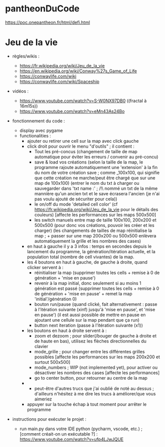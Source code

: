 # pantheonDuCode
https://poc.onepantheon.fr/html/defi.html

# Jeu de la vie
- règles/wikis : 
  - https://fr.wikipedia.org/wiki/Jeu_de_la_vie
  - https://en.wikipedia.org/wiki/Conway%27s_Game_of_Life
  - https://conwaylife.com/wiki
  - https://conwaylife.com/wiki/Spaceship
- vidéos :
  - https://www.youtube.com/watch?v=S-W0NX97DB0 ((fractal à 16m15s))
  - https://www.youtube.com/watch?v=eMn43As24Bo


- fonctionnement du code :
  - display avec pygame
  - functionalities :
    - ajouter ou retirer une cell sur la map avec click gauche
    - click droit pour ouvrir le menu "d'outils" ; il contient :
      - Tout les pré-concus (changement de taille de map automatique pour éviter les erreurs / convenir au pré-concu)
      - save & load vos créations (selon la taille de la map, le programme rajoute automatiquement une 'extension' à la fin du nom de votre création save ; comme _100x100, qui signifie que cette création ne marche/peut être chargé que sur une map de 100x100)
        (entrer le nom du txt à charger ou sauvegarder dans 'txt name :' ; /!\ nommé un txt de la même mannière qu'un ancien txt et le save écrasera l'ancien (je n'ai pas voulu ajouté de sécuriter pour cela))
      - le on/off du mode 'detailed cell color' (cf https://fr.wikipedia.org/wiki/Jeu_de_la_vie pour le détails des couleurs) [affecte les performances sur les maps 500x500]
      - les switch manuels entre map de taille 100x100, 200x200 et 500x500 (pour donc vos créations, pouvoir les créer et les charger)
        (les changements de tailles de map réinitialise la map ; + passer sur une map 200x200 ou 500x500 enlèvera automatiquement la grille et les nombres des cases)
    - en haut à gauche il y a 3 infos : temps en secondes depuis le lancement du programme, la génération/itération actuelle, et la population total (nombre de cell vivantes) de la map.
    - les 4 boutons en haut à gauche, de gauche à droite, quand clicker servent à :
      - réinitialiser la map (supprimer toutes les cells + remise à 0 de génération + 'mise en pause')
      - revenir à la map initial, donc seulement si au moins 1 génération est passé (supprimer toutes les cells + remise à 0 de génération + 'mise en pause' + remet la map 'initial'/génération 0)
      - bouton run/pause (quand clické, fait alternativement : passe à l'itération suivante (xinf) jusqu'à 'mise en pause', et 'mise en pause')
        (il est aussi possible de mettre en pause en ajoutant une cellule sur la map pendant que ça run)
      - button next iteration (passe à l'itération suivante (x1))
    - les boutons en haut à droite servent à :
      - zoom et dezoom ; pour slider(/bouger de gauche à droite et de haute en bas), utilisez les flèches directionnelles du clavier
      - mode_grille ; pour changer entre les différentes grilles possibles [affecte les performances sur les maps 200x200 et surtout 500x500]
      - mode_numbers ; WIP (not implemented yet), pour activer ou désactiver les nombres des cases [affecte les performances]
      - go to center button, pour retourner au centre de la map
    - + peut-être d'autres trucs que j'ai oublié de noté au dessus ; d'ailleurs n'hésitez à me dire les trucs à améliorer/que vous aimeriez
    - appuyer sur la touche échap à tout moment pour arrêter le programme


- instructions pour exécuter le projet :
  - run main.py dans votre IDE python (pycharm, vscode, etc.) ; 
[comment créait-on un exécutable ?] : https://www.youtube.com/watch?v=ufp4LJwJQUE

